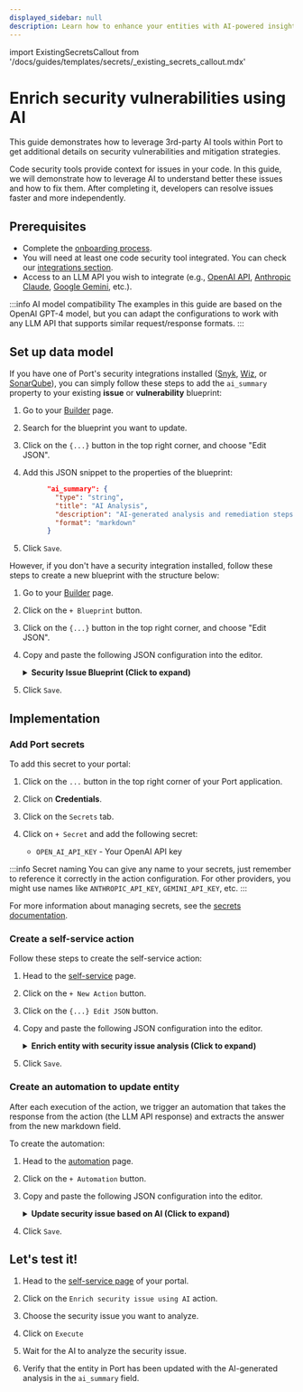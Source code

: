```yaml
---
displayed_sidebar: null
description: Learn how to enhance your entities with AI-powered insights from external APIs in Port
---
```

import ExistingSecretsCallout from '/docs/guides/templates/secrets/_existing_secrets_callout.mdx'

# Enrich security vulnerabilities using AI

This guide demonstrates how to leverage 3rd-party AI tools within Port to get additional details on security vulnerabilities and mitigation strategies. 

Code security tools provide context for issues in your code. In this guide, we will demonstrate how to leverage AI to understand better these issues and how to fix them. After completing it, developers can resolve issues faster and more independently.


## Prerequisites

- Complete the [onboarding process](/getting-started/overview).
- You will need at least one code security tool integrated. You can check our [integrations section](/build-your-software-catalog/sync-data-to-catalog/code-quality-security/).
- Access to an LLM API you wish to integrate (e.g., [OpenAI API](https://platform.openai.com/docs/api-reference), [Anthropic Claude](https://docs.anthropic.com/en/api/getting-started), [Google Gemini](https://ai.google.dev/gemini-api/docs), etc.).

:::info AI model compatibility
The examples in this guide are based on the OpenAI GPT-4 model, but you can adapt the configurations to work with any LLM API that supports similar request/response formats.
:::

## Set up data model

If you have one of Port's security integrations installed ([Snyk](https://docs.port.io/build-your-software-catalog/sync-data-to-catalog/code-quality-security/snyk/), [Wiz](https://docs.port.io/build-your-software-catalog/sync-data-to-catalog/code-quality-security/wiz/), or [SonarQube](https://docs.port.io/build-your-software-catalog/sync-data-to-catalog/code-quality-security/sonarqube/)), you can simply follow these steps to add the `ai_summary` property to your existing **issue** or **vulnerability** blueprint:

1. Go to your [Builder](https://app.getport.io/settings/data-model) page.
2. Search for the blueprint you want to update.
3. Click on the `{...}` button in the top right corner, and choose "Edit JSON".
4. Add this JSON snippet to the properties of the blueprint:

    ```json
          "ai_summary": {
            "type": "string",
            "title": "AI Analysis",
            "description": "AI-generated analysis and remediation steps",
            "format": "markdown"
          }
    ```
5. Click `Save`.

However, if you don't have a security integration installed, follow these steps to create a new blueprint with the structure below:

1. Go to your [Builder](https://app.getport.io/settings/data-model) page.
2. Click on the `+ Blueprint` button.
3. Click on the `{...}` button in the top right corner, and choose "Edit JSON".
4. Copy and paste the following JSON configuration into the editor.

    <details>
    <summary><b>Security Issue Blueprint (Click to expand)</b></summary>

    ```json showLineNumbers
    {
      "identifier": "securityVulnerability",
      "title": "Security Vulnerability",
      "icon": "Vulnerability",
      "schema": {
        "properties": {
          "cveId": {
            "type": "string",
            "title": "CVE ID",
            "description": "Common Vulnerabilities and Exposures identifier"
          },
          "severity": {
            "type": "string",
            "title": "Severity",
            "enum": ["low", "medium", "high", "critical"],
            "enumColors": {
              "low": "green",
              "medium": "yellow",
              "high": "orange",
              "critical": "red"
            }
          },
          "description": {
            "type": "string",
            "title": "Description",
            "description": "Vulnerability description"
          },
          "ai_summary": {
            "type": "string",
            "title": "AI Analysis",
            "description": "AI-generated analysis and remediation steps",
            "format": "markdown"
          }
        },
        "required": []
      },
      "mirrorProperties": {},
      "calculationProperties": {},
      "aggregationProperties": {},
      "relations": {}
    }
    ```
    </details>
5. Click `Save`.

## Implementation

### Add Port secrets

To add this secret to your portal:

1. Click on the `...` button in the top right corner of your Port application.

2. Click on **Credentials**.

3. Click on the `Secrets` tab.

4. Click on `+ Secret` and add the following secret:
   - `OPEN_AI_API_KEY` - Your OpenAI API key

:::info Secret naming
You can give any name to your secrets, just remember to reference it correctly in the action configuration. For other providers, you might use names like `ANTHROPIC_API_KEY`, `GEMINI_API_KEY`, etc.
:::

For more information about managing secrets, see the [secrets documentation](/sso-rbac/port-secrets/).

### Create a self-service action

Follow these steps to create the self-service action:

1. Head to the [self-service](https://app.getport.io/self-serve) page.

2. Click on the `+ New Action` button.

3. Click on the `{...} Edit JSON` button.

4. Copy and paste the following JSON configuration into the editor.

    <details>
    <summary><b>Enrich entity with security issue analysis (Click to expand)</b></summary>

    ```json showLineNumbers
    {
      "identifier": "enrich_security_vulnerability_using_ai",
      "title": "Enrich entity with security issue analysis using AI",
      "icon": "Codacy",
      "trigger": {
        "type": "self-service",
        "operation": "DAY-2",
        "userInputs": {
          "properties": {},
          "required": [],
          "order": []
        },
        "blueprintIdentifier": "securityVulnerability"
      },
      "invocationMethod": {
        "type": "WEBHOOK",
        "url": "https://api.openai.com/v1/chat/completions",
        "agent": false,
        "synchronized": true,
        "method": "POST",
        "headers": {
          "RUN_ID": "{{ .run.id }}",
          "Content-Type": "application/json",
          "Authorization": "Bearer {{ .secrets.OPEN_AI_API_KEY }}"
        },
        "body": {
          "model": "gpt-3.5-turbo",
          "messages": [
            {
              "role": "system",
              "content": "you are a security expert and should help remediate issues. Lookup for this CVE and provide in markdown few sentences on what is it and how to resolve. Limit to 500 chars. Return in markdown formatting."
            },
            {
              "role": "user",
              "content": " {{ .entity.properties.cveId }} "
            }
          ]
        }
      }
    }
    ```
    :::tip Configuration adjustments
    Make sure to adjust the following fields:
    
    - **`OPEN_AI_API_KEY`** - Should be the name of the secret you created in the previous step.
    - **`blueprintIdentifier`** - Adjust based on the blueprint representing security issues in your data model (e.g., `snykVulnerability`, `wizIssue`, `sonarQubeIssue` for Snyk, Wiz, and SonarQube respectively).
    - **`cveId`** - Choose the field where you store the CVE ID (this may vary depending on your integration: `cveId`, `cveID`, `issueId`, etc.).
    :::
    </details>

5. Click `Save`.

### Create an automation to update entity

After each execution of the action, we trigger an automation that takes the response from the action (the LLM API response) and extracts the answer from the new markdown field.

To create the automation:

1. Head to the [automation](https://app.getport.io/settings/automations) page.

2. Click on the `+ Automation` button.

3. Copy and paste the following JSON configuration into the editor.

    <details>
    <summary><b>Update security issue based on AI (Click to expand)</b></summary>


    ```json showLineNumbers
    {
      "identifier": "updateSecurityIssueWithAIResponse",
      "title": "Update security issue based on AI",
      "trigger": {
        "type": "automation",
        "event": {
          "type": "RUN_UPDATED",
          "actionIdentifier": "enrich_security_vulnerability_using_ai"
        },
        "condition": {
          "type": "JQ",
          "expressions": [
            ".diff.after.status == \"SUCCESS\""
          ],
          "combinator": "and"
        }
      },
      "invocationMethod": {
        "type": "UPSERT_ENTITY",
        "blueprintIdentifier": "securityVulnerability",
        "mapping": {
          "identifier": "{{ .event.diff.after.entity.identifier }} ",
          "properties": {
            "ai_summary": "{{ .event.diff.after.response.choices[0].message.content }}"
          }
        }
      },
      "publish": true
    }
    ```
    :::tip Blueprint identifier
    Remember to replace the `securityVulnerability` identifier with the identifier of your blueprint if you are using 
    any of Port's security integrations. ie `snykVulnerability`, `wizIssue`, `sonarQubeIssue` for Snyk, Wiz, and SonarQube respectively.
    :::

    </details>

4. Click `Save`.

## Let's test it!

1. Head to the [self-service page](https://app.getport.io/self-serve) of your portal.

2. Click on the `Enrich security issue using AI` action.

3. Choose the security issue you want to analyze.

4. Click on `Execute`

5. Wait for the AI to analyze the security issue.

6. Verify that the entity in Port has been updated with the AI-generated analysis in the `ai_summary` field.



